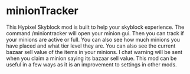 # minionTracker
This Hypixel Skyblock mod is built to help your skyblock experience. The command /miniontracker will open your minion gui. Then you can track if your minions are active or full. You can also see how much minions you have placed and what tier level they are. You can also see the current bazaar sell value of the items in your minions. I chat warning will be sent when you claim a minion saying its bazaar sell value. This mod can be useful in a few ways as it is an improvement to settings in other mods.

